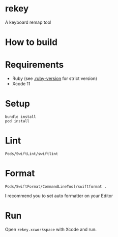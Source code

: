 # rekey
A keyboard remap tool

# How to build

# Requirements
- Ruby (see [.ruby-version](./.ruby-version) for strict version)
- Xcode 11

# Setup
```console
bundle install
pod install
```

# Lint
```console
Pods/SwiftLint/swiftlint
```

# Format
```console
Pods/SwiftFormat/CommandLineTool/swiftformat .
```
I recommend you to set auto formatter on your Editor

# Run
Open `rekey.xcworkspace` with Xcode and run.
